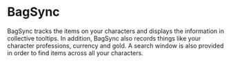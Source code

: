 # BagSync

BagSync tracks the items on your characters and displays the information in collective tooltips. In addition, BagSync also records things like your character professions, currency and gold. A search window is also provided in order to find items across all your characters.
